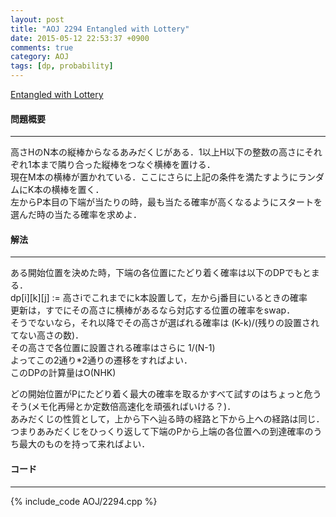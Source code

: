 ```yaml
---
layout: post
title: "AOJ 2294 Entangled with Lottery"
date: 2015-05-12 22:53:37 +0900
comments: true
category: AOJ
tags: [dp, probability]
---
```


[Entangled with Lottery](http://judge.u-aizu.ac.jp/onlinejudge/description.jsp?id=2294)

#### 問題概要

****

高さHのN本の縦棒からなるあみだくじがある．1以上H以下の整数の高さにそれぞれ1本まで隣り合った縦棒をつなぐ横棒を置ける．  
現在M本の横棒が置かれている．ここにさらに上記の条件を満たすようにランダムにK本の横棒を置く．  
左からP本目の下端が当たりの時，最も当たる確率が高くなるようにスタートを選んだ時の当たる確率を求めよ．

#### 解法

****

ある開始位置を決めた時，下端の各位置にたどり着く確率は以下のDPでもとまる．  
dp\[i\]\[k\]\[j\] := 高さiでこれまでにk本設置して，左からj番目にいるときの確率  
更新は，すでにその高さに横棒があるなら対応する位置の確率をswap．  
そうでないなら，それ以降でその高さが選ばれる確率は (K-k)/(残りの設置されてない高さの数)．  
その高さで各位置に設置される確率はさらに 1/(N-1)  
よってこの2通り\*2通りの遷移をすればよい．  
このDPの計算量はO(NHK)  
  
どの開始位置がPにたどり着く最大の確率を取るかすべて試すのはちょっと危うそう(メモ化再帰とか定数倍高速化を頑張ればいける？)．  
あみだくじの性質として，上から下へ辿る時の経路と下から上への経路は同じ．  
つまりあみだくじをひっくり返して下端のPから上端の各位置への到達確率のうち最大のものを持って来ればよい．


#### コード

****

{% include_code AOJ/2294.cpp %}
